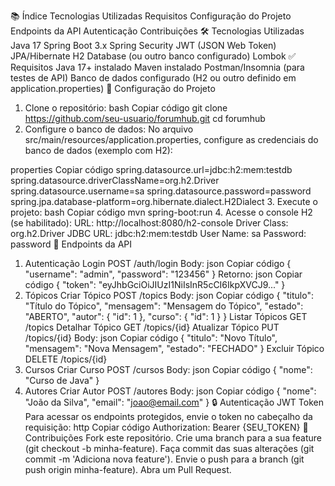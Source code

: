 📚 Índice
Tecnologias Utilizadas
Requisitos
Configuração do Projeto
Endpoints da API
Autenticação
Contribuições
🛠 Tecnologias Utilizadas
Java 17
Spring Boot 3.x
Spring Security
JWT (JSON Web Token)
JPA/Hibernate
H2 Database (ou outro banco configurado)
Lombok
✅ Requisitos
Java 17+ instalado
Maven instalado
Postman/Insomnia (para testes de API)
Banco de dados configurado (H2 ou outro definido em application.properties)
🚀 Configuração do Projeto
1. Clone o repositório:
   bash
   Copiar código
   git clone https://github.com/seu-usuario/forumhub.git
   cd forumhub
2. Configure o banco de dados:
   No arquivo src/main/resources/application.properties, configure as credenciais do banco de dados (exemplo com H2):

properties
Copiar código
spring.datasource.url=jdbc:h2:mem:testdb
spring.datasource.driverClassName=org.h2.Driver
spring.datasource.username=sa
spring.datasource.password=password
spring.jpa.database-platform=org.hibernate.dialect.H2Dialect
3. Execute o projeto:
   bash
   Copiar código
   mvn spring-boot:run
4. Acesse o console H2 (se habilitado):
   URL: http://localhost:8080/h2-console
   Driver Class: org.h2.Driver
   JDBC URL: jdbc:h2:mem:testdb
   User Name: sa
   Password: password
   📃 Endpoints da API
1. Autenticação
   Login
   POST /auth/login
   Body:
   json
   Copiar código
   {
   "username": "admin",
   "password": "123456"
   }
   Retorno:
   json
   Copiar código
   {
   "token": "eyJhbGciOiJIUzI1NiIsInR5cCI6IkpXVCJ9..."
   }
2. Tópicos
   Criar Tópico
   POST /topics
   Body:
   json
   Copiar código
   {
   "titulo": "Título do Tópico",
   "mensagem": "Mensagem do Tópico",
   "estado": "ABERTO",
   "autor": {
   "id": 1
   },
   "curso": {
   "id": 1
   }
   }
   Listar Tópicos
   GET /topics
   Detalhar Tópico
   GET /topics/{id}
   Atualizar Tópico
   PUT /topics/{id}
   Body:
   json
   Copiar código
   {
   "titulo": "Novo Título",
   "mensagem": "Nova Mensagem",
   "estado": "FECHADO"
   }
   Excluir Tópico
   DELETE /topics/{id}
3. Cursos
   Criar Curso
   POST /cursos
   Body:
   json
   Copiar código
   {
   "nome": "Curso de Java"
   }
4. Autores
   Criar Autor
   POST /autores
   Body:
   json
   Copiar código
   {
   "nome": "João da Silva",
   "email": "joao@email.com"
   }
   🔒 Autenticação
   JWT Token
   Para acessar os endpoints protegidos, envie o token no cabeçalho da requisição:
   http
   Copiar código
   Authorization: Bearer {SEU_TOKEN}
   🤝 Contribuições
   Fork este repositório.
   Crie uma branch para a sua feature (git checkout -b minha-feature).
   Faça commit das suas alterações (git commit -m 'Adiciona nova feature').
   Envie o push para a branch (git push origin minha-feature).
   Abra um Pull Request.
